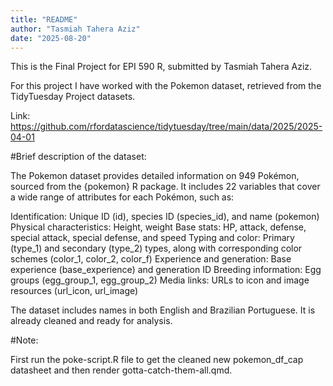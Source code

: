 ```yaml
---
title: "README"
author: "Tasmiah Tahera Aziz"
date: "2025-08-20"
---
```



This is the Final Project for EPI 590 R, submitted by Tasmiah Tahera Aziz.

For this project I have worked with the Pokemon dataset, retrieved from the 
TidyTuesday Project datasets.

Link: 
https://github.com/rfordatascience/tidytuesday/tree/main/data/2025/2025-04-01



#Brief description of the dataset:

The Pokemon dataset provides detailed information on 949 Pokémon, sourced from 
the {pokemon} R package. It includes 22 variables that cover a wide range of 
attributes for each Pokémon, such as:

Identification: Unique ID (id), species ID (species_id), and name (pokemon)
Physical characteristics: Height, weight
Base stats: HP, attack, defense, special attack, special defense, and speed
Typing and color: Primary (type_1) and secondary (type_2) types, along with 
corresponding color schemes (color_1, color_2, color_f)
Experience and generation: Base experience (base_experience) and generation ID
Breeding information: Egg groups (egg_group_1, egg_group_2)
Media links: URLs to icon and image resources (url_icon, url_image)

The dataset includes names in both English and Brazilian Portuguese. 
It is already cleaned and ready for analysis.

#Note:

First run the poke-script.R file to get the cleaned new pokemon_df_cap datasheet 
and then render gotta-catch-them-all.qmd.
